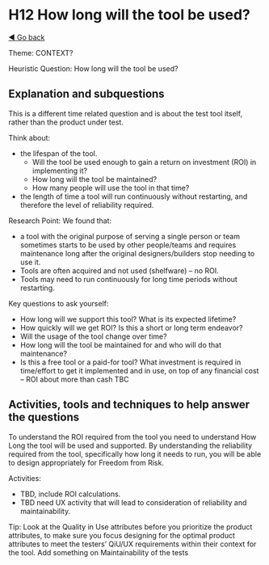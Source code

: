 # H12 How long will the tool be used?
[◄ Go back](README.md)

Theme: CONTEXT?

Heuristic Question: How long will the tool be used?

## Explanation and subquestions
This is a different time related question and is about the test tool itself, rather than the product under test.

Think about: 
- the lifespan of the tool. 
    - Will the tool be used enough to gain a return on investment (ROI) in implementing it?  
    - How long will the tool be maintained?
    - How many people will use the tool in that time? 
- the length of time a tool will run continuously without restarting, and therefore the level of reliability required.


Research Point:  We found that:
- a tool with the original purpose of serving a single person or team sometimes starts to be used by other people/teams and requires maintenance long after the original designers/builders stop needing to use it.
- Tools are often acquired and not used (shelfware) – no ROI.
- Tools may need to run continuously for long time periods without restarting.

Key questions to ask yourself:
- How long will we support this tool? What is its expected lifetime?
- How quickly will we get ROI? Is this a short or long term endeavor?
- Will the usage of the tool change over time?
- How long will the tool be maintained for and who will do that maintenance?
- Is this a free tool or a paid-for tool? What investment is required in time/effort to get it implemented and in use, on top of any financial cost – ROI about more than cash
TBC


## Activities, tools and techniques to help answer the questions
To understand the ROI required from the tool you need to understand How Long the tool will be used and supported.
By understanding the reliability required from the tool, specifically how long it needs to run, you will be able to design appropriately for Freedom from Risk.



Activities:
- TBD, include ROI calculations.
- TBD need UX activity that will lead to consideration of reliability and maintainability.

Tip: Look at the Quality in Use attributes before you prioritize the product attributes, to make sure you focus designing for the optimal product attributes to meet the testers’ QiU/UX requirements within their context for the tool.
Add something on Maintainability of the tests
